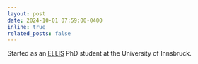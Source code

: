 ```yaml
---
layout: post
date: 2024-10-01 07:59:00-0400
inline: true
related_posts: false
---
```


Started as an [ELLIS](https://ellis.eu/phd-postdoc) PhD student at the University of Innsbruck.